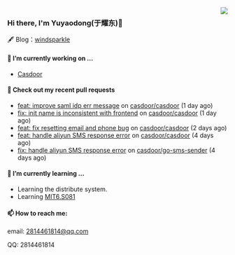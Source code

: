 <img align="right" src="https://github-readme-stats.vercel.app/api?username=leo220yuyaodog&show_icons=true&icon_color=805AD5&text_color=718096&bg_color=ffffff&hide_title=true" />

### Hi there, I'm Yuyaodong(于耀东)👋
🖋 Blog：[windsparkle](https://blog.windsparkle.top)
#### 🔭 I’m currently working on ...
- [Casdoor](https://github.com/casdoor)

#### 🔨 Check out my recent pull requests

- [feat: improve saml idp err message](https://github.com/casdoor/casdoor/pull/1584) on [casdoor/casdoor](https://github.com/casdoor/casdoor) (1 day ago)
- [fix: init name is inconsistent with frontend](https://github.com/casdoor/casdoor/pull/1583) on [casdoor/casdoor](https://github.com/casdoor/casdoor) (1 day ago)
- [feat: fix resetting email and phone bug](https://github.com/casdoor/casdoor/pull/1579) on [casdoor/casdoor](https://github.com/casdoor/casdoor) (2 days ago)
- [feat: handle aliyun SMS response error](https://github.com/casdoor/casdoor/pull/1577) on [casdoor/casdoor](https://github.com/casdoor/casdoor) (4 days ago)
- [fix: handle aliyun SMS response error](https://github.com/casdoor/go-sms-sender/pull/15) on [casdoor/go-sms-sender](https://github.com/casdoor/go-sms-sender) (4 days ago)

#### 🌱 I’m currently learning ...
- Learning the distribute system.
- Learning [MIT6.S081](https://pdos.csail.mit.edu/6.828/2021/schedule.html)

#### 📫 How to reach me:
email: 2814461814@qq.com

QQ: 2814461814
